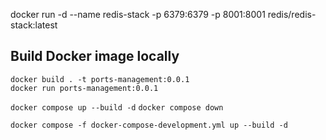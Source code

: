 docker run -d --name redis-stack -p 6379:6379 -p 8001:8001 redis/redis-stack:latest

## Build Docker image locally

`docker build . -t ports-management:0.0.1`  
`docker run ports-management:0.0.1`


`docker compose up --build -d` 
`docker compose down`

`docker compose -f docker-compose-development.yml up --build -d`